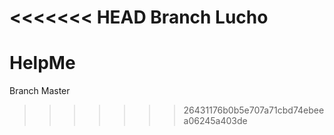<<<<<<< HEAD
Branch Lucho
=======
# HelpMe
Branch Master
>>>>>>> 26431176b0b5e707a71cbd74ebeea06245a403de
